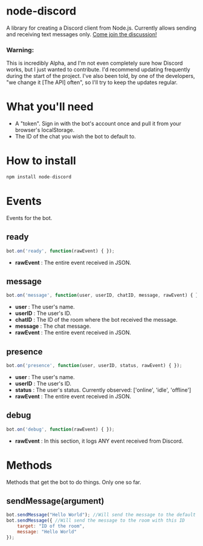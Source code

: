 # node-discord
A library for creating a Discord client from Node.js. Currently allows sending and receiving text messages only. [Come join the discussion!](https://discord.gg/0MvHMfHcTKVVmIGP)

### Warning:
This is incredibly Alpha, and I'm not even completely sure how Discord works, but I just wanted to contribute. I'd recommend updating frequently during the start of the project. I've also been told, by one of the developers, "we change it [The API] often", so I'll try to keep the updates regular.

# What you'll need
* A "token". Sign in with the bot's account once and pull it from your browser's localStorage.
* The ID of the chat you wish the bot to default to.

# How to install

````javascript
npm install node-discord
````

# Events
Events for the bot.

## ready
````javascript
bot.on('ready', function(rawEvent) { });
````
* **rawEvent** : The entire event received in JSON.

## message
````javascript
bot.on('message', function(user, userID, chatID, message, rawEvent) { });
````

* **user** : The user's name.
* **userID** : The user's ID.
* **chatID** : The ID of the room where the bot received the message.
* **message** : The chat message.
* **rawEvent** : The entire event received in JSON.

## presence
````javascript
bot.on('presence', function(user, userID, status, rawEvent) { });
````
* **user** : The user's name.
* **userID** : The user's ID.
* **status** : The user's status. Currently observed: ['online', 'idle', 'offline']
* **rawEvent** : The entire event received in JSON.

## debug
````javascript
bot.on('debug', function(rawEvent) { });
````
* **rawEvent** : In this section, it logs ANY event received from Discord.

# Methods
Methods that get the bot to do things. Only one so far.

## sendMessage(argument)
````javascript
bot.sendMessage("Hello World"); //Will send the message to the default chat defined above.
bot.sendMessage({ //Will send the message to the room with this ID
	target: "ID of the room",
	message: "Hello World"
});
````